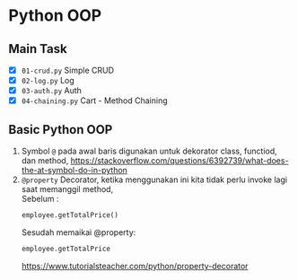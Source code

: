 # Python OOP
## Main Task
- [x] `01-crud.py` Simple CRUD
- [x] `02-log.py` Log
- [x] `03-auth.py` Auth
- [x] `04-chaining.py` Cart - Method Chaining

## Basic Python OOP

1. Symbol `@` pada awal baris digunakan untuk dekorator class, functiod, dan method, https://stackoverflow.com/questions/6392739/what-does-the-at-symbol-do-in-python
1. `@property` Decorator, ketika menggunakan ini kita tidak perlu invoke lagi saat memanggil method,\
    Sebelum :
    ```python
    employee.getTotalPrice()
    ```
    Sesudah memaikai @property:
    ```python
    employee.getTotalPrice
    ```
    https://www.tutorialsteacher.com/python/property-decorator
